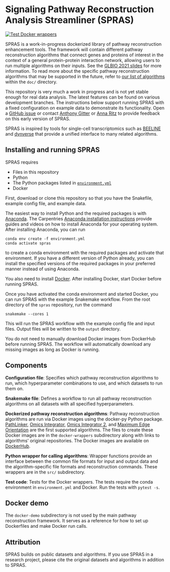 # Signaling Pathway Reconstruction Analysis Streamliner (SPRAS)
[![Test Docker wrappers](https://github.com/Reed-CompBio/spras/actions/workflows/test-docker-wrappers.yml/badge.svg)](https://github.com/Reed-CompBio/spras/actions/workflows/test-docker-wrappers.yml)

SPRAS is a work-in-progress dockerized library of pathway reconstruction enhancement tools.
The framework will contain different pathway reconstruction algorithms that connect genes and proteins of interest in the context of a general protein-protein interaction network, allowing users to run multiple algorithms on their inputs.
See the [GLBIO 2021 slides](https://doi.org/10.6084/m9.figshare.14551476) for more information.
To read more about the specific pathway reconstruction algorithms that may be supported in the future, refer to [our list of algorithms](doc/) within the `doc/` directory.

This repository is very much a work in progress and is not yet stable enough for real data analysis.
The latest features can be found on various development branches.
The instructions below support running SPRAS with a fixed configuration on example data to demonstrate its functionality.
Open a [GitHub issue](https://github.com/Reed-CompBio/spras/issues) or contact [Anthony Gitter](https://www.biostat.wisc.edu/~gitter/) or [Anna Ritz](https://www.reed.edu/biology/ritz/) to provide feedback on this early version of SPRAS.

SPRAS is inspired by tools for single-cell transcriptomics such as [BEELINE](https://github.com/Murali-group/Beeline) and [dynverse](https://github.com/dynverse) that provide a unified interface to many related algorithms.

## Installing and running SPRAS
SPRAS requires
- Files in this repository
- Python
- The Python packages listed in [`environment.yml`](environment.yml)
- Docker

First, download or clone this repository so that you have the Snakefile, example config file, and example data.

The easiest way to install Python and the required packages is with [Anaconda](https://www.anaconda.com/download/).
The Carpentries [Anaconda installation instructions](https://carpentries.github.io/workshop-template/#python) provide guides and videos on how to install Anaconda for your operating system.
After installing Anaconda, you can run
```
conda env create -f environment.yml
conda activate spras
```
to create a conda environment with the required packages and activate that environment.
If you have a different version of Python already, you can install the specified versions of the required packages in your preferred manner instead of using Anaconda.

You also need to install [Docker](https://docs.docker.com/get-docker/).
After installing Docker, start Docker before running SPRAS.

Once you have activated the conda environment and started Docker, you can run SPRAS with the example Snakemake workflow.
From the root directory of the `spras` repository, run the command
```
snakemake --cores 1
```
This will run the SPRAS workflow with the example config file and input files.
Output files will be written to the `output` directory.

You do not need to manually download Docker images from DockerHub before running SPRAS.
The workflow will automatically download any missing images as long as Docker is running.

## Components
**Configuration file**: Specifies which pathway reconstruction algorithms to run, which hyperparameter combinations to use, and which datasets to run them on.

**Snakemake file**: Defines a workflow to run all pathway reconstruction algorithms on all datasets with all specified hyperparameters.

**Dockerized pathway reconstruction algorithms**: Pathway reconstruction algorithms are run via Docker images using the docker-py Python package.
[PathLinker](https://github.com/Murali-group/PathLinker), [Omics Integrator](https://github.com/fraenkel-lab/OmicsIntegrator), [Omics Integrator 2](https://github.com/fraenkel-lab/OmicsIntegrator2), and [Maximum Edge Orientation](https://github.com/agitter/meo/) are the first supported algorithms.
The files to create these Docker images are in the `docker-wrappers` subdirectory along with links to algorithms' original repositories.
The Docker images are available on [DockerHub](https://hub.docker.com/orgs/reedcompbio).

**Python wrapper for calling algorithms**: Wrapper functions provide an interface between the common file formats for input and output data and the algorithm-specific file formats and reconstruction commands.
These wrappers are in the `src/` subdirectory.

**Test code**: Tests for the Docker wrappers.
The tests require the conda environment in `environment.yml` and Docker.
Run the tests with `pytest -s`.

## Docker demo
The `docker-demo` subdirectory is not used by the main pathway reconstruction framework.
It serves as a reference for how to set up Dockerfiles and make Docker run calls.

## Attribution
SPRAS builds on public datasets and algorithms.
If you use SPRAS in a research project, please cite the original datasets and algorithms in addition to SPRAS.
